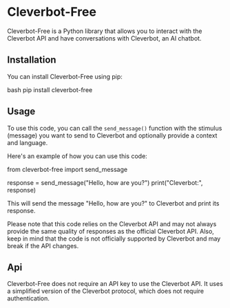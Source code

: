 # Cleverbot-Free

Cleverbot-Free is a Python library that allows you to interact with the Cleverbot API and have conversations with Cleverbot, an AI chatbot.

## Installation

You can install Cleverbot-Free using pip:

bash
pip install cleverbot-free
## Usage
To use this code, you can call the `send_message()` function with the stimulus (message) you want to send to Cleverbot and optionally provide a context and language.

Here's an example of how you can use this code:

from cleverbot-free import send_message

response = send_message("Hello, how are you?")
print("Cleverbot:", response)

This will send the message "Hello, how are you?" to Cleverbot and print its response.

Please note that this code relies on the Cleverbot API and may not always provide the same quality of responses as the official Cleverbot API. Also, keep in mind that the code is not officially supported by Cleverbot and may break if the API changes.

## Api 
Cleverbot-Free does not require an API key to use the Cleverbot API. It uses a simplified version of the Cleverbot protocol, which does not require authentication.
